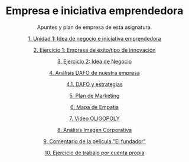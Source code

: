 <div align="center">

# Empresa e iniciativa emprendedora

Apuntes y plan de empresa de esta asignatura.

[1. Unidad 1: Idea de negocio e iniciativa emprendedora](./Unidad1.md)

[2. Ejercicio 1: Empresa de éxito/tipo de innovación](./Ejercicio1.md)

[3. Ejercicio 2: Idea de Negocio](./ideanegocio.md)

[4. Análisis DAFO de nuestra empresa](./DAFO.md)

[4.1. DAFO y estrategias](./DAFO.pdf)

[5. Plan de Marketing](./PlanMarketing.md)

[6. Mapa de Empatia](./Mapa-de-empatia.png)

[7. Video OLIGOPOLY](./Oligopolio.md)

[8. Análisis Imagen Corporativa](./ImagenCorporativa.md)

[9. Comentario de la película "El fundador"](./Comentariofundador.md)

[10. Ejercicio de trabajo por cuenta propia](./ejcuentapropia.md)
</div>
